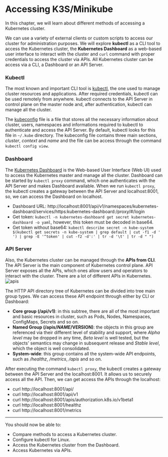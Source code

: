 # Accessing K3S/Minikube

In this chapter, we will learn about different methods of accessing a Kubernetes cluster.



We can use a variety of external clients or custom scripts to access our cluster for administration purposes. We will explore **kubectl** as a CLI tool to access the Kubernetes cluster, the **Kubernetes Dashboard** as a web-based user interface to interact with the cluster and `curl` command with proper credentials to access the cluster via APIs. All Kubernetes cluster can be access via a CLI, a Dashboard or an API Server.

### Kubectl

The most known and important CLI tool is [kubectl](https://kubectl.docs.kubernetes.io/), the one used to manage cluster resources and applications. After required credentials, kubectl can be used remotely from anywhere. kubectl connects to the API Server in control plane on the master node and, after authentication, kubectl can manage all the cluster.

The [kubeconfig](https://kubernetes.io/docs/concepts/configuration/organize-cluster-access-kubeconfig/) file is a file that stores all the necessary information about cluster, users, namespaces and informations required to kubectl to authenticate and access the API Server.  By default, kubectl looks for this file in `~/.kube` directory. The kubeconfig file contains three main sections, *cluster*, *context* and *name* and the file can be access through the command `kubectl config view`.

### Dashboard

The [Kubernetes Dashboard](https://kubernetes.io/docs/tasks/access-application-cluster/web-ui-dashboard/) is the Web-based User Interface (Web UI) used to access the Kubernetes master and manage all the cluster. Dashboard can be started by `kubectl proxy` command, which one authenticates with the API Server and makes Dashboard available. When we run `kubectl proxy`, the kubectl creates a gateway between the API Server and localhost:8001, so, we can access the Dashboard on localhost.

- Dashboard URL: http://localhost:8001/api/v1/namespaces/kubernetes-dashboard/services/https:kubernetes-dashboard:/proxy/#/login
- Get token: `kubectl -n kubernetes-dashboard get secret kubernetes-dashboard -o yaml`, however, this token must be decoded in base64.
- Get token without base64: `kubectl describe secret -n kube-system $(kubectl get secrets -n kube-system | grep default | cut -f1 -d ' ') | grep -E '^token' | cut -f2 -d':' | tr -d '\t' | tr -d " ")`


### API Server

 Also, the Kubernetes cluster can be managed through the **APIs from CLI**. The API Server is the main component of Kubernetes control plane. API Server exposes all the APIs, which ones allow users and operators to interact with the cluster. There are a lot of different APIs in Kubernetes.![apis](https://courses.edx.org/assets/courseware/v1/7ebcb514203a3af89dc1599625779c1f/asset-v1:LinuxFoundationX+LFS158x+3T2020+type@asset+block/api-server-space_.jpg)

The HTTP API directory tree of Kubernetes can be divided into tree main group types. We can access these API endpoint through either by CLI or Dashboard:

- **Core group (/api/v1)**: in this subtree, there are all of the most important and basic resources in cluster, such as Pods, Nodes, Namespaces, ConfigMaps, Secrets and so on.
- **Named Group (/apis/$NAME/$VERSION)**:  the objects in this group are referenced via their different level of stability and support, where *Alpha level* may be dropped in any time, *Beta level* is well tested, but the objects' semantics may change in subsequent release and *Stable level*, which the object is well consolidated.
- **System-wide**: this group contains all the system-wide API endpoints, such as */healthz*, */metrics*, */apis* and so on.

After executing the command `kubectl proxy`, the kubectl creates a gateway between the API Server and the localhost:8001. It allows us to securely access all the API. Then, we can get access the APIs through the localhost:

- curl http://localhost:8001/api/
- curl http://localhost:8001/api/v1
- curl http://localhost:8001/apis/authorization.k8s.io/v1beta1
- curl http://localhost:8001/healthz
- curl http://localhost:8001/metrics

---

You should now be able to:

- Compare methods to access a Kubernetes cluster.
- Configure kubectl for Linux.
- Access the Kubernetes cluster from the Dashboard.
- Access Kubernetes via APIs.